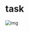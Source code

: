 # task

![img]([https://github.com/Bogdan0101/svg/blob/main/img.png](https://github.com/Bogdan0101/task/blob/main/img/README.png))
